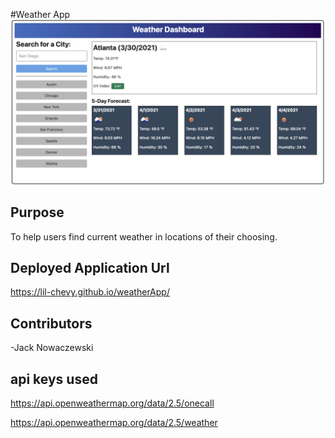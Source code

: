 #Weather App
![screenshot](./assets/images/screenshot.PNG)

## Purpose

To help users find current weather in locations of their choosing.

## Deployed Application Url

https://lil-chevy.github.io/weatherApp/

## Contributors

-Jack Nowaczewski

## api keys used

https://api.openweathermap.org/data/2.5/onecall

https://api.openweathermap.org/data/2.5/weather
